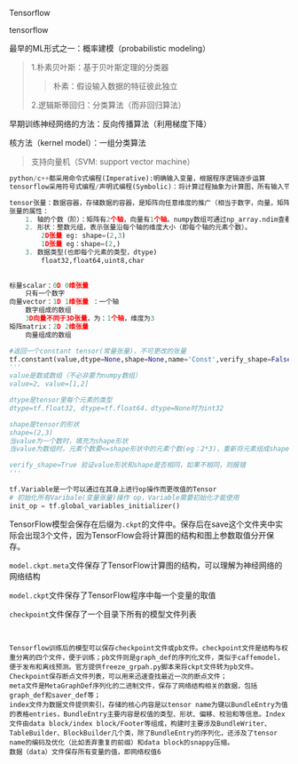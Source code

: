 Tensorflow

tensorflow

最早的ML形式之一：概率建模（probabilistic modeling）

> 1.朴素贝叶斯：基于贝叶斯定理的分类器
>
> > 朴素：假设输入数据的特征彼此独立
>
> 2.逻辑斯蒂回归：分类算法（而非回归算法）

早期训练神经网络的方法：反向传播算法（利用梯度下降）

核方法（kernel model）：一组分类算法

> 支持向量机（SVM: support vector machine）

```python
python/c++都采用命令式编程(Imperative):明确输入变量，根据程序逻辑逐步运算
tensorflow采用符号式编程/声明式编程(Symbolic)：将计算过程抽象为计算图，所有输入节点-运算节点-输出节点均符号化处理。

```

```python
tensor张量：数据容器，存储数据的容器，是矩阵向任意维度的推广（相当于数字，向量，矩阵通称为张量，不管是不是numpy数组，但是由于numpy数组进行矩阵计算更快，所以一般指numpy数组）。张量的维度(dimension)叫轴(axix)
张量的属性：
	1. 轴的个数（阶）：矩阵有2个轴，向量有1个轴。numpy数组可通过np_array.ndim查看
    2. 形状：整数元组，表示张量沿每个轴的维度大小（即每个轴的元素个数）。
    	2D张量 eg: shape=(2,3)
        1D张量 eg：shape=(2,)
    3. 数据类型(也即每个元素的类型，dtype)
    	float32,float64,uint8,char
       
    
标量scalar：0D 0维张量
	只有一个数字
向量vector：1D 1维张量 ：一个轴
	数字组成的数组
	3D向量不同于3D张量，为：1个轴，维度为3
矩阵matrix：2D 2维张量
	向量组成的数组
```



```python
#返回一个constant tensor(常量张量)，不可更改的张量
tf.constant(value,dtype=None,shape=None,name='Const',verify_shape=False)
'''
value是数或数组（不必非要为numpy数组）
value=2, value=[1,2]

dtype是tensor里每个元素的类型
dtype=tf.float32, dtype=tf.float64，dtype=None时为int32

shape是tensor的形状
shape=(2,3)
当value为一个数时，填充为shape形状
当value为数组时，元素个数要<=shape形状中的元素个数(eg：2*3)，重新将元素组成shape的形状，不够的位置填充上数组的最后一个元素

verify_shape=True 验证value形状和shape是否相同，如果不相同，则报错
'''

tf.Variable是一个可以通过在其身上进行op操作而更改值的Tensor
# 初始化所有Varibale(变量张量)操作 op，Variable需要初始化才能使用
init_op = tf.global_variables_initializer()
```

TensorFlow模型会保存在后缀为`.ckpt`的文件中。保存后在save这个文件夹中实际会出现3个文件，因为TensorFlow会将计算图的结构和图上参数取值分开保存。

`model.ckpt.meta`文件保存了TensorFlow计算图的结构，可以理解为神经网络的网络结构

`model.ckpt`文件保存了TensorFlow程序中每一个变量的取值

`checkpoint`文件保存了一个目录下所有的模型文件列表

```


Tensorflow训练后的模型可以保存checkpoint文件或pb文件。checkpoint文件是结构与权重分离的四个文件，便于训练；pb文件则是graph_def的序列化文件，类似于caffemodel，便于发布和离线预测。官方提供freeze_grpah.py脚本来将ckpt文件转为pb文件。
Checkpoint保存断点文件列表，可以用来迅速查找最近一次的断点文件；
meta文件是MetaGraphDef序列化的二进制文件，保存了网络结构相关的数据，包括graph_def和saver_def等；
index文件为数据文件提供索引，存储的核心内容是以tensor name为键以BundleEntry为值的表格entries，BundleEntry主要内容是权值的类型、形状、偏移、校验和等信息。Index文件由data block/index block/Footer等组成，构建时主要涉及BundleWriter、TableBuilder、BlockBuilder几个类，除了BundleEntry的序列化，还涉及了tensor name的编码及优化（比如丢弃重复的前缀）和data block的snappy压缩。
数据（data）文件保存所有变量的值，即网络权值6
```

